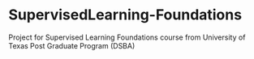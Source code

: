 # SupervisedLearning-Foundations
Project for Supervised Learning Foundations course from University of Texas Post Graduate Program (DSBA)
